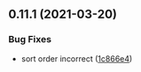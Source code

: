 ## 0.11.1 (2021-03-20)


### Bug Fixes

* sort order incorrect ([1c866e4](https://github.com/Extream-SaaS/ex-sdk/commit/1c866e409eab03385cce48c74bc8b93769518368))



